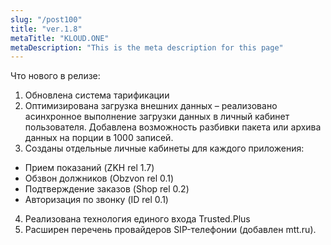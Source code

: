 ```yaml
---
slug: "/post100"
title: "ver.1.8"
metaTitle: "KLOUD.ONE"
metaDescription: "This is the meta description for this page"
---
```


Что нового в релизе:  
1. Обновлена система тарификации   
2. Оптимизирована загрузка внешних данных – реализовано асинхронное выполнение загрузки данных в личный кабинет пользователя. Добавлена возможность разбивки пакета или архива данных на порции в 1000 записей.  
3. Созданы отдельные личные кабинеты для каждого приложения:
- Прием показаний (ZKH rel 1.7)
- Обзвон должников (Obzvon rel 0.1)
- Подтверждение заказов (Shop rel 0.2)
- Авторизация по звонку (ID rel 0.1)
4. Реализована технология единого входа Trusted.Plus  
5. Расширен перечень провайдеров SIP-телефонии (добавлен mtt.ru).
 

